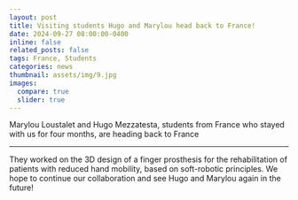 ```yaml
---
layout: post
title: Visiting students Hugo and Marylou head back to France!
date: 2024-09-27 08:00:00-0400
inline: false
related_posts: false
tags: France, Students
categories: news
thumbnail: assets/img/9.jpg
images:
  compare: true
  slider: true
---
```


Marylou Loustalet and Hugo Mezzatesta, students from France who stayed with us for four months, are heading back to France 

---

They worked on the 3D design of a finger prosthesis for the rehabilitation of patients with reduced hand mobility, based on soft-robotic principles. We hope to continue our collaboration and see Hugo and Marylou again in the future!